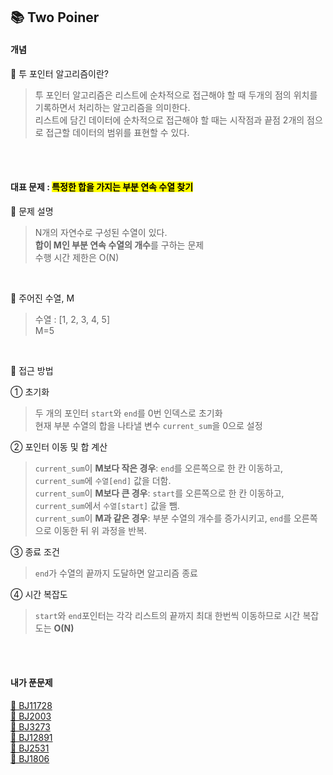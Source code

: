 ## 📚 Two Poiner
#### 개념
📌 투 포인터 알고리즘이란?
> 투 포인터 알고리즘은 리스트에 순차적으로 접근해야 할 때 두개의 점의 위치를 기록하면서 처리하는 알고리즘을 의미한다.<br>
> 리스트에 담긴 데이터에 순차적으로 접근해야 할 때는 시작점과 끝점 2개의 점으로 접근할 데이터의 범위를 표현할 수 있다.

<br><br>
#### 대표 문제 : <mark>특정한 합을 가지는 부분 연속 수열 찾기</mark>
📌 문제 설명
> N개의 자연수로 구성된 수열이 있다.<br>
> **합이 M인 부분 연속 수열의 개수**를 구하는 문제<br>
> 수행 시간 제한은 O(N)
<br>

📌 주어진 수열, M

> 수열 : [1, 2, 3, 4, 5] <br>
> M=5

<br>

📌 접근 방법

① 초기화
> 두 개의 포인터 `start`와 `end`를 0번 인덱스로 초기화<br>
> 현재 부분 수열의 합을 나타낼 변수 `current_sum`을 0으로 설정

② 포인터 이동 및 합 계산
> `current_sum`이 **M보다 작은 경우**: `end`를 오른쪽으로 한 칸 이동하고, `current_sum`에 `수열[end]` 값을 더함.<br>
> `current_sum`이 **M보다 큰 경우**: `start`를 오른쪽으로 한 칸 이동하고, `current_sum`에서 `수열[start]` 값을 뺌.<br>
> `current_sum`이 **M과 같은 경우**: 부분 수열의 개수를 증가시키고, `end`를 오른쪽으로 이동한 뒤 위 과정을 반복.

③ 종료 조건
> `end`가 수열의 끝까지 도달하면 알고리즘 종료

④ 시간 복잡도
> `start`와 `end`포인터는 각각 리스트의 끝까지 최대 한번씩 이동하므로 시간 복잡도는 **O(N)**

<br><br>

#### 내가 푼문제
[📌 BJ11728](https://www.acmicpc.net/problem/11728)<br>
[📌 BJ2003](https://www.acmicpc.net/problem/2003)<br>
[📌 BJ3273](https://www.acmicpc.net/problem/3273)<br>
[📌 BJ12891](https://www.acmicpc.net/problem/12891)<br>
[📌 BJ2531](https://www.acmicpc.net/problem/2531)<br>
[📌 BJ1806](https://www.acmicpc.net/problem/1806)
